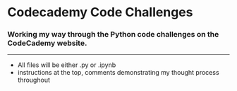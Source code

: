 # Codecademy Code Challenges
### Working my way through the Python code challenges on the CodeCademy website.
-----------------------------------------------------------------------------------

+ All files will be either .py or .ipynb 
+ instructions at the top, comments demonstrating my thought process throughout
